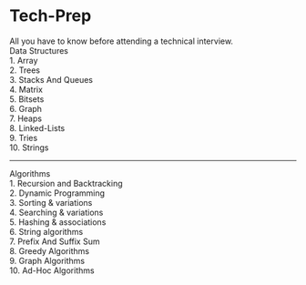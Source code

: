 # Tech-Prep
All you have to know before attending a technical interview. <br>
  Data Structures<br>
    1. Array<br>
    2. Trees<br>
    3. Stacks And Queues<br>
    4. Matrix<br>
    5. Bitsets<br>
    6. Graph<br>
    7. Heaps<br>
    8. Linked-Lists<br>
    9. Tries<br>
    10. Strings<br>
  <hr>
  Algorithms<br>
    1. Recursion and Backtracking<br>
    2. Dynamic Programming<br>
    3. Sorting & variations<br>
    4. Searching & variations<br>
    5. Hashing & associations<br>
    6. String algorithms<br>
    7. Prefix And Suffix Sum<br>
    8. Greedy Algorithms<br>
    9. Graph Algorithms<br>
    10. Ad-Hoc Algorithms<br>
